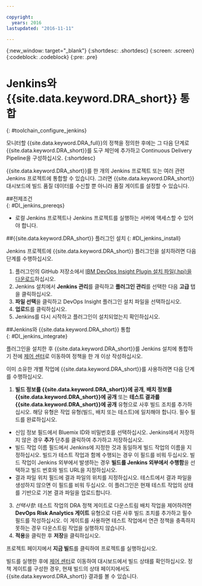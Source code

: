 ```yaml
---

copyright:
  years: 2016
lastupdated: "2016-11-11"

---
```


{:new_window: target="_blank"}
{:shortdesc: .shortdesc}
{:screen: .screen}
{:codeblock: .codeblock}
{:pre: .pre}

# Jenkins와 {{site.data.keyword.DRA_short}} 통합
{: #toolchain_configure_jenkins}

모니터할 {{site.data.keyword.DRA_full}}의 정책을 정의한 후에는 그 다음 단계로 {{site.data.keyword.DRA_short}}를 도구 체인에 추가하고 Continuous Delivery Pipeline을 구성하십시오.
{:shortdesc}

<!--##Configuring a Jenkins project-->

{{site.data.keyword.DRA_short}}를 한 개의 Jenkins 프로젝트 또는 여러 관련 Jenkins 프로젝트에 통합할 수 있습니다. 그러면 {{site.data.keyword.DRA_short}} 대시보드에 빌드 품질 데이터를 수신할 뿐 아니라 품질 게이트를 설정할 수 있습니다. 

##전제조건    
{: #DI_jenkins_prereqs}

* 로컬 Jenkins 프로젝트나 Jenkins 프로젝트를 실행하는 서버에 액세스할 수 있어야 합니다. 

##{{site.data.keyword.DRA_short}} 플러그인 설치
{: #DI_jenkins_install}

Jenkins 프로젝트에 {{site.data.keyword.DRA_short}} 플러그인을 설치하려면 다음 단계를 수행하십시오. 

  1. 플러그인의 GitHub 저장소에서 [IBM DevOps Insight Plugin 설치 파일(.hpi)을 다운로드](https://github.ibm.com/oneibmcloud/DRA-Jenkins/blob/hpi-release/target/dra.hpi)하십시오.
  2. Jenkins 설치에서 **Jenkins 관리**를 클릭하고 **플러그인 관리**를 선택한 다음 **고급** 탭을 클릭하십시오. 
  3. **파일 선택**을 클릭하고 DevOps Insight 플러그인 설치 파일을 선택하십시오. 
  4. **업로드**를 클릭하십시오. 
  5. Jenkins를 다시 시작하고 플러그인이 설치되었는지 확인하십시오.

##Jenkins와 {{site.data.keyword.DRA_short}} 통합    
{: #DI_jenkins_integrate}

플러그인을 설치한 후 {{site.data.keyword.DRA_short}}를 Jenkins 설치에 통합하기 전에 [제어 센터](https://control-center.stage1.ng.bluemix.net/)로 이동하여 정책을 한 개 이상 작성하십시오.

이미 소유한 개별 작업에 {{site.data.keyword.DRA_short}}를 사용하려면 다음 단계를 수행하십시오.

1. **빌드 정보를 {{site.data.keyword.DRA_short}}에 공개**, **배치 정보를 {{site.data.keyword.DRA_short}}에 공개** 또는 **테스트 결과를 {{site.data.keyword.DRA_short}}에 공개** 유형으로 사후 빌드 조치를 추가하십시오. 해당 유형은 작업 유형(빌드, 배치 또는 테스트)에 일치해야 합니다. 필수 필드를 완료하십시오. 
  * 신임 정보 필드에서 Bluemix ID와 비밀번호를 선택하십시오. Jenkins에서 저장하지 않은 경우 **추가** 단추를 클릭하여 추가하고 저장하십시오. 
  * 빌드 작업 이름 필드에서 Jenkins에 지정한 것과 동일하게 빌드 작업의 이름을 지정하십시오. 빌드가 테스트 작업과 함께 수행되는 경우 이 필드를 비워 두십시오. 빌드 작업이 Jenkins 외부에서 발생하는 경우 **빌드를 Jenkins 외부에서 수행함**을 선택하고 빌드 번호와 빌드 URL을 지정하십시오. 
  * 결과 파일 위치 필드에 결과 파일의 위치를 지정하십시오. 테스트에서 결과 파일을 생성하지 않으면 이 필드를 비워 두십시오. 이 플러그인은 현재 테스트 작업의 상태를 기반으로 기본 결과 파일을 업로드합니다. 
3. *선택사항*: 테스트 작업의 DRA 정책 게이트로 다운스트림 배치 작업을 제어하려면 **DevOps Risk Analytics 게이트** 유형으로 다른 사후 빌드 조치를 추가하고 필수 필드를 작성하십시오. 이 게이트를 사용하면 테스트 작업에서 연관 정책을 충족하지 못하는 경우 다운스트림 작업을 실행하지 않습니다. 
4. **적용**을 클릭한 후 **저장**을 클릭하십시오. 

프로젝트 페이지에서 **지금 빌드**를 클릭하여 프로젝트를 실행하십시오. 

빌드를 실행한 후에 [제어 센터](https://control-center.stage1.ng.bluemix.net/)로 이동하여 대시보드에서 빌드 상태를 확인하십시오. 정책 게이트를 구성한 경우, 현재 빌드의 상태 페이지에서도 {{site.data.keyword.DRA_short}} 결과를 볼 수 있습니다. 
